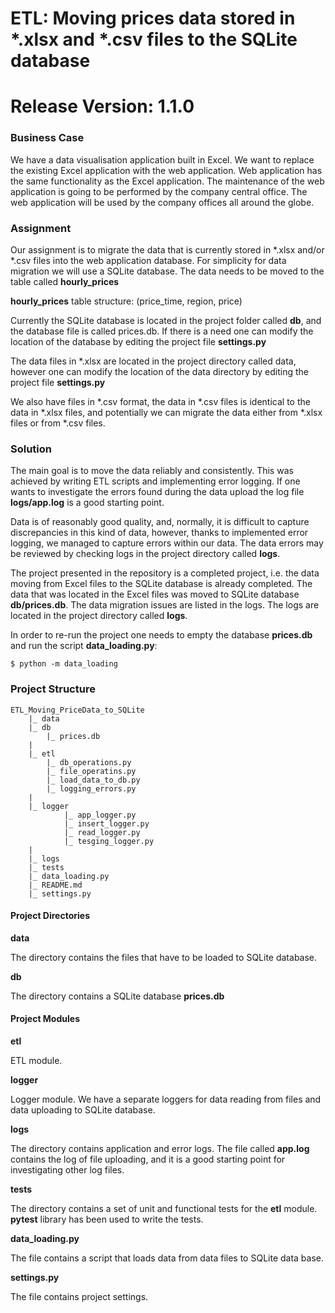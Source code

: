 # ETL: Moving prices data stored in *.xlsx and *.csv files to the SQLite database

# Release Version: 1.1.0

### Business Case

We have a data visualisation application built in Excel. We want
to replace the existing Excel application with the web application. Web application has
the same functionality as the Excel application. The maintenance of the web application is
going to be performed by the company central office. The web application will be used
by the company offices all around the globe.

### Assignment

Our assignment is to migrate the data that is currently stored in *.xlsx and/or *.csv files
into the web application database. For simplicity for data migration we will use a SQLite
database. The data needs to be moved to the table called **hourly_prices**

**hourly_prices** table structure:
(price_time, region, price)

Currently the SQLite database is located in the project folder called **db**,
and the database file is called prices.db. If there is a need one can modify 
the location of the database by editing the project file **settings.py**

The data files in *.xlsx are located in the project directory called data,
however one can modify the location of the data directory by editing the project file
**settings.py**

We also have files in *.csv format, the data in *.csv files is identical to the data in
*.xlsx files, and potentially we can migrate the data either from *.xlsx files or
from *.csv files.

### Solution

The main goal is to move the data reliably and consistently. This was achieved by
writing ETL scripts and implementing error logging. If one wants
to investigate the errors found during the data upload the log file
**logs/app.log** is a good starting point.

Data is of reasonably good quality, and, normally, it is difficult to capture discrepancies in 
this kind of data, however, thanks to implemented error logging, we managed to capture
errors within our data. The data errors may be reviewed by checking logs in the
project directory called **logs**.  

The project presented in the repository is a completed project, i.e. the data moving from
Excel files to the SQLite database is already completed. The data that was located in the
Excel files was moved to SQLite database **db/prices.db**. The data migration issues are 
listed in the logs. The logs are located in the project directory called **logs**.

In order to re-run the project one needs to empty the database **prices.db** and 
run the script **data_loading.py**:

```
$ python -m data_loading
```

### Project Structure

```
ETL_Moving_PriceData_to_SQLite 
	|_ data
	|_ db
		|_ prices.db
	|
	|_ etl
		|_ db_operations.py
		|_ file_operatins.py
		|_ load_data_to_db.py
		|_ logging_errors.py
	|
	|_ logger
			|_ app_logger.py
			|_ insert_logger.py
			|_ read_logger.py
			|_ tesging_logger.py
	|
	|_ logs
	|_ tests
	|_ data_loading.py
	|_ README.md
	|_ settings.py
```
	
#### Project Directories
	
**data**

The directory contains the files that have to be loaded to SQLite database.

**db**

The directory contains a SQLite database **prices.db**


#### Project Modules

**etl**

ETL module.

**logger**

Logger module. We have a separate loggers for data reading from files and data
uploading to SQLite database.

**logs**

The directory contains application and error logs.
The file called **app.log** contains the log of file uploading, and it is 
a good starting point for investigating other log files.

**tests**

The directory contains a set of unit and functional tests for the **etl** module.
**pytest** library has been used to write the tests.

**data_loading.py**

The file contains a script that loads data from data files to SQLite data base.

**settings.py**

The file contains project settings.


	
	
	
	
	
